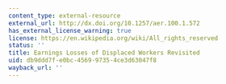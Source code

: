 ```yaml
---
content_type: external-resource
external_url: http://dx.doi.org/10.1257/aer.100.1.572
has_external_license_warning: true
license: https://en.wikipedia.org/wiki/All_rights_reserved
status: ''
title: Earnings Losses of Displaced Workers Revisited
uid: db9ddd7f-e0bc-4569-9735-4ce3d63047f8
wayback_url: ''
---
```

